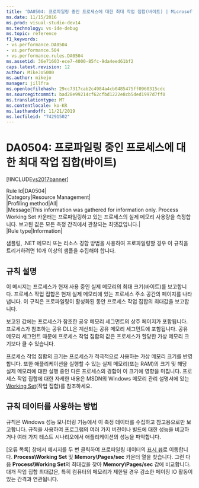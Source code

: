 ```yaml
---
title: 'DA0504: 프로파일링 중인 프로세스에 대한 최대 작업 집합(바이트) | Microsoft 문서'
ms.date: 11/15/2016
ms.prod: visual-studio-dev14
ms.technology: vs-ide-debug
ms.topic: reference
f1_keywords:
- vs.performance.DA0504
- vs.performance.504
- vs.performance.rules.DA0504
ms.assetid: 36e71603-ece7-4000-85fc-9da4eed61bf2
caps.latest.revision: 12
author: MikeJo5000
ms.author: mikejo
manager: jillfra
ms.openlocfilehash: 29cc7317cab2c4984a4cb0485475ff0960315cdc
ms.sourcegitcommit: bad28e99214cf62cfbd1222e8cb5ded1997d7ff0
ms.translationtype: MT
ms.contentlocale: ko-KR
ms.lasthandoff: 11/21/2019
ms.locfileid: "74291502"
---
```

# <a name="da0504-maximum-working-set-in-bytes-for-the-process-being-profiled"></a>DA0504: 프로파일링 중인 프로세스에 대한 최대 작업 집합(바이트)
[!INCLUDE[vs2017banner](../includes/vs2017banner.md)]

Rule Id|DA0504|  
|Category|Resource Management|  
|Profiling method|All|  
|Message|This information was gathered for information only. Process Working Set 카운터는 프로파일링하고 있는 프로세스의 실제 메모리 사용량을 측정합니다. 보고된 값은 모든 측정 간격에서 관찰되는 최댓값입니다.|  
|Rule type|Information|  
  
 샘플링, .NET 메모리 또는 리소스 경합 방법을 사용하여 프로파일링할 경우 이 규칙을 트리거하려면 10개 이상의 샘플을 수집해야 합니다.  
  
## <a name="rule-description"></a>규칙 설명  
 이 메시지는 프로세스가 현재 사용 중인 실제 메모리의 최대 크기(바이트)를 보고합니다. 프로세스 작업 집합은 현재 실제 메모리에 있는 프로세스 주소 공간의 페이지를 나타냅니다. 이 규칙은 프로파일링이 활성화된 동안 프로세스 작업 집합의 최대값을 보고합니다.  
  
 보고된 값에는 프로세스가 참조한 공유 메모리 세그먼트의 상주 페이지가 포함됩니다. 프로세스가 참조하는 공유 DLL은 계산되는 공유 메모리 세그먼트에 포함됩니다. 공유 메모리 세그먼트 때문에 프로세스 작업 집합의 값은 프로세스가 할당한 가상 메모리 크기보다 클 수 있습니다.  
  
 프로세스 작업 집합의 크기는 프로세스가 적극적으로 사용하는 가상 메모리 크기를 반영합니다. 또한 애플리케이션을 실행할 수 있는 실제 메모리(또는 RAM)의 크기 및 해당 실제 메모리에 대한 실행 중인 다른 프로세스의 경합이 이 크기에 영향을 미칩니다. 프로세스 작업 집합에 대한 자세한 내용은 MSDN의 Windows 메모리 관리 설명서에 있는 [Working Set](https://go.microsoft.com/fwlink/?LinkId=177830)(작업 집합)를 참조하세요.  
  
## <a name="how-to-use-rule-data"></a>규칙 데이터를 사용하는 방법  
 규칙은 Windows 성능 모니터링 기능에서 이 측정 데이터를 수집하고 참고용으로만 보고합니다. 규칙을 사용하여 프로그램의 여러 가지 버전이나 빌드에 대한 성능을 비교하거나 여러 가지 테스트 시나리오에서 애플리케이션의 성능을 파악합니다.  
  
 [오류 목록] 창에서 메시지를 두 번 클릭하여 프로파일링 데이터의 [표시 뷰](../profiling/marks-view.md)로 이동합니다. **Process\Working Set** 및 **Memory\Pages/sec** 카운터 열을 찾습니다. 그런 다음 **Process\Working Set**의 최대값을 찾아 **Memory\Pages/sec** 갑에 비교합니다. 대개 작업 집합 최대값은, 특히 컴퓨터의 메모리가 제한될 경우 감소한 페이징 IO 활동이 있는 간격과 연관됩니다.
